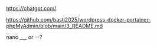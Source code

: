 https://chatgpt.com/


https://github.com/basti2025/wordpress-docker-portainer-phpMyAdmin/blob/main/3_README.md


nano ___
or 
--?
